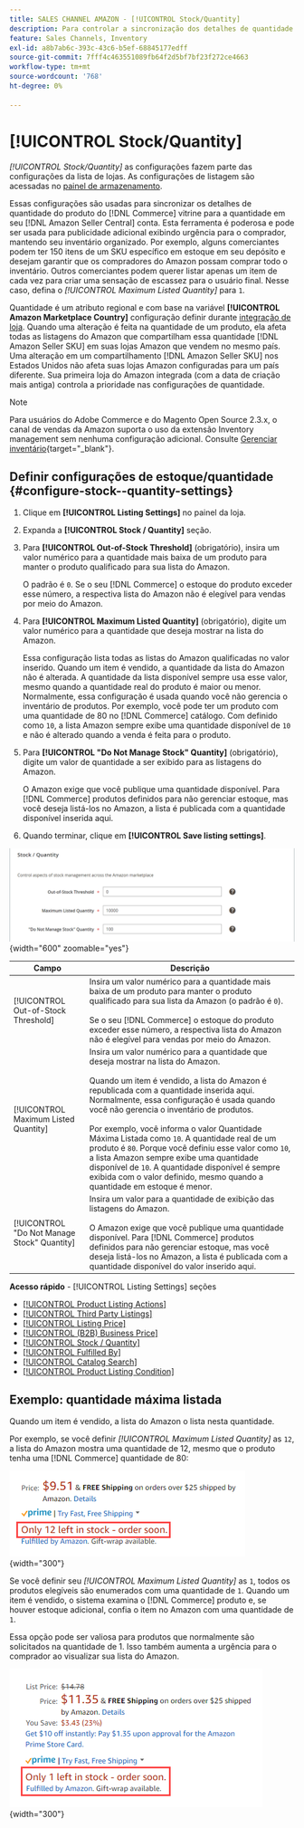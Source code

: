 ```yaml
---
title: SALES CHANNEL AMAZON - [!UICONTROL Stock/Quantity]
description: Para controlar a sincronização dos detalhes de quantidade do produto da sua loja do Commerce para a sua [!DNL Amazon Seller Central] conta, atualize as configurações de Estoque/Quantidade.
feature: Sales Channels, Inventory
exl-id: a8b7ab6c-393c-43c6-b5ef-68845177edff
source-git-commit: 7fff4c463551089fb64f2d5bf7bf23f272ce4663
workflow-type: tm+mt
source-wordcount: '768'
ht-degree: 0%

---
```


# [!UICONTROL Stock/Quantity]

*[!UICONTROL Stock/Quantity]* as configurações fazem parte das configurações da lista de lojas. As configurações de listagem são acessadas no [painel de armazenamento](./amazon-store-dashboard.md).

Essas configurações são usadas para sincronizar os detalhes de quantidade do produto do [!DNL Commerce] vitrine para a quantidade em seu [!DNL Amazon Seller Central] conta. Esta ferramenta é poderosa e pode ser usada para publicidade adicional exibindo urgência para o comprador, mantendo seu inventário organizado. Por exemplo, alguns comerciantes podem ter 150 itens de um SKU específico em estoque em seu depósito e desejam garantir que os compradores do Amazon possam comprar todo o inventário. Outros comerciantes podem querer listar apenas um item de cada vez para criar uma sensação de escassez para o usuário final. Nesse caso, defina o *[!UICONTROL Maximum Listed Quantity]* para `1`.

Quantidade é um atributo regional e com base na variável **[!UICONTROL Amazon Marketplace Country]** configuração definir durante [integração de loja](./store-integration.md). Quando uma alteração é feita na quantidade de um produto, ela afeta todas as listagens do Amazon que compartilham essa quantidade [!DNL Amazon Seller SKU] em suas lojas Amazon que vendem no mesmo país. Uma alteração em um compartilhamento [!DNL Amazon Seller SKU] nos Estados Unidos não afeta suas lojas Amazon configuradas para um país diferente. Sua primeira loja do Amazon integrada (com a data de criação mais antiga) controla a prioridade nas configurações de quantidade.

>[!NOTE]
>
>Para usuários do Adobe Commerce e do Magento Open Source 2.3.x, o canal de vendas da Amazon suporta o uso da extensão Inventory management sem nenhuma configuração adicional. Consulte [Gerenciar inventário](https://docs.magento.com/user-guide/v2.3/catalog/inventory-management.html){target="_blank"}.

## Definir configurações de estoque/quantidade {#configure-stock--quantity-settings}

1. Clique em **[!UICONTROL Listing Settings]** no painel da loja.

1. Expanda a **[!UICONTROL Stock / Quantity]** seção.

1. Para **[!UICONTROL Out-of-Stock Threshold]** (obrigatório), insira um valor numérico para a quantidade mais baixa de um produto para manter o produto qualificado para sua lista do Amazon.

   O padrão é `0`. Se o seu [!DNL Commerce] o estoque do produto exceder esse número, a respectiva lista do Amazon não é elegível para vendas por meio do Amazon.

1. Para **[!UICONTROL Maximum Listed Quantity]** (obrigatório), digite um valor numérico para a quantidade que deseja mostrar na lista do Amazon.

   Essa configuração lista todas as listas do Amazon qualificadas no valor inserido. Quando um item é vendido, a quantidade da lista do Amazon não é alterada. A quantidade da lista disponível sempre usa esse valor, mesmo quando a quantidade real do produto é maior ou menor. Normalmente, essa configuração é usada quando você não gerencia o inventário de produtos. Por exemplo, você pode ter um produto com uma quantidade de 80 no [!DNL Commerce] catálogo. Com definido como `10`, a lista Amazon sempre exibe uma quantidade disponível de `10` e não é alterado quando a venda é feita para o produto.

1. Para **[!UICONTROL "Do Not Manage Stock" Quantity]** (obrigatório), digite um valor de quantidade a ser exibido para as listagens do Amazon.

   O Amazon exige que você publique uma quantidade disponível. Para [!DNL Commerce] produtos definidos para não gerenciar estoque, mas você deseja listá-los no Amazon, a lista é publicada com a quantidade disponível inserida aqui.

1. Quando terminar, clique em **[!UICONTROL Save listing settings]**.

![Configurações de estoque/quantidade](assets/amazon-stock-quantity.png){width="600" zoomable="yes"}

| Campo | Descrição |
|---------------------------------------------|--------------------------------------------------------------------------------------------------------------------------------------------------------------------------------------------------------------------------------------------------------------------------------------------------------------------------------------------------------------------------------------------------------------------------------------------------------------------------------------------------------------------------------------------------------------------------------------------------|
| [!UICONTROL Out-of-Stock Threshold] | Insira um valor numérico para a quantidade mais baixa de um produto para manter o produto qualificado para sua lista da Amazon (o padrão é `0`).<br><br>Se o seu [!DNL Commerce] o estoque do produto exceder esse número, a respectiva lista do Amazon não é elegível para vendas por meio do Amazon. |
| [!UICONTROL Maximum Listed Quantity] | Insira um valor numérico para a quantidade que deseja mostrar na lista do Amazon.<br><br>Quando um item é vendido, a lista do Amazon é republicada com a quantidade inserida aqui. Normalmente, essa configuração é usada quando você não gerencia o inventário de produtos.<br><br>Por exemplo, você informa o valor Quantidade Máxima Listada como `10`. A quantidade real de um produto é `80`. Porque você definiu esse valor como `10`, a lista Amazon sempre exibe uma quantidade disponível de `10`. A quantidade disponível é sempre exibida com o valor definido, mesmo quando a quantidade em estoque é menor. |
| [!UICONTROL "Do Not Manage Stock" Quantity] | Insira um valor para a quantidade de exibição das listagens do Amazon.<br><br>O Amazon exige que você publique uma quantidade disponível. Para [!DNL Commerce] produtos definidos para não gerenciar estoque, mas você deseja listá-los no Amazon, a lista é publicada com a quantidade disponível do valor inserido aqui. |

**Acesso rápido** - [!UICONTROL Listing Settings] seções

- [[!UICONTROL Product Listing Actions]](./product-listing-actions.md)
- [[!UICONTROL Third Party Listings]](./third-party-listing-settings.md)
- [[!UICONTROL Listing Price]](./listing-price.md)
- [[!UICONTROL (B2B) Business Price]](./business-pricing.md)
- [[!UICONTROL Stock / Quantity]](./stock-quantity.md)
- [[!UICONTROL Fulfilled By]](./fulfilled-by.md)
- [[!UICONTROL Catalog Search]](./catalog-search.md)
- [[!UICONTROL Product Listing Condition]](./product-listing-condition.md)

## Exemplo: quantidade máxima listada

Quando um item é vendido, a lista do Amazon o lista nesta quantidade.

Por exemplo, se você definir *[!UICONTROL Maximum Listed Quantity]* as `12`, a lista do Amazon mostra uma quantidade de 12, mesmo que o produto tenha uma [!DNL Commerce] quantidade de 80:

![Exemplo 1 de quantidade máxima listada](assets/amazon-max-listed-quantity.png){width="300"}

Se você definir seu *[!UICONTROL Maximum Listed Quantity]* as `1`, todos os produtos elegíveis são enumerados com uma quantidade de `1`. Quando um item é vendido, o sistema examina o [!DNL Commerce] produto e, se houver estoque adicional, confia o item no Amazon com uma quantidade de `1`.

Essa opção pode ser valiosa para produtos que normalmente são solicitados na quantidade de 1. Isso também aumenta a urgência para o comprador ao visualizar sua lista do Amazon.

![Exemplo 2 de quantidade máxima listada](assets/amazon-max-listed-quantity-1.png){width="300"}

